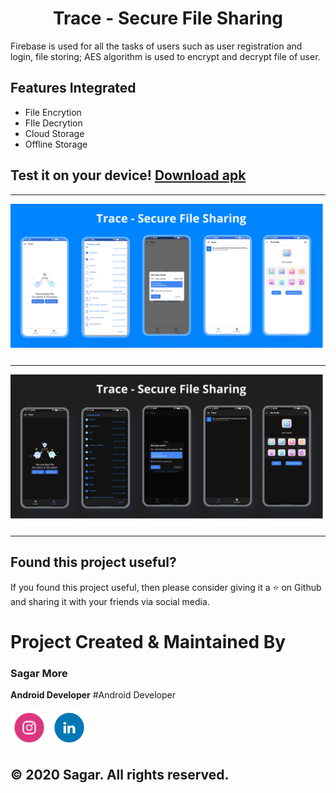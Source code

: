 
<p align="center" style="background-color: #F8A65D;">
    <h1 align="center">Trace - Secure File Sharing</h1>
</p>

Firebase is used for all the tasks of users such as user registration and login, file storing;
AES algorithm is used to encrypt and decrypt file of user.

## Features Integrated
- File Encrytion
- FIle Decrytion
- Cloud Storage
- Offline Storage

## Test it on your device! [Download apk](https://drive.google.com/file/d/10mkEs5ayy-q4yIty1VMrC7h0F41A33Ju/view?usp=sharing)
 
---

<p align="center">
  <img src="https://github.com/animsh/Trace/blob/main/images/Trace%20-%20Light.png" alt="screenshot-1" width="900">
</p>

---

<p align="center">
  <img src="https://github.com/animsh/Trace/blob/main/images/Trace%20-%20Dark.png" alt="screenshot-1" width="900">
</p>

---

## Found this project useful? 

If you found this project useful, then please consider giving it a :star: on Github and sharing it with your friends via social media.

# Project Created & Maintained By
### Sagar More
**Android Developer**  #Android Developer

<a href="https://www.instagram.com/__animesh7__/"><img src="https://github.com/aritraroy/social-icons/blob/master/instagram-icon.png?raw=true" width="60"></a>
<a href="https://www.linkedin.com/in/animshmore"><img src="https://github.com/aritraroy/social-icons/blob/master/linkedin-icon.png" width="60"></a>

## © 2020 Sagar. All rights reserved.
